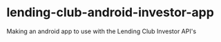 # lending-club-android-investor-app
Making an android app to use with the Lending Club Investor API's
